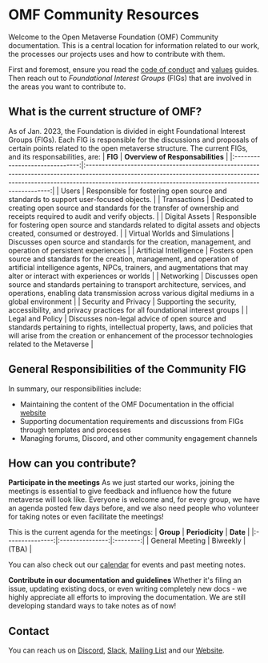# OMF Community Resources

Welcome to the Open Metaverse Foundation (OMF) Community documentation. This is a central location for information related to our work, the processes our projects uses and how to contribute with them. 

First and foremost, ensure you read the [code of conduct](CODE_OF_CONDUCT.md) and [values](values.md) guides. Then reach out to *Foundational Interest Groups* (FIGs) that are involved in the areas you want to contribute to.

## What is the current structure of OMF?
As of Jan. 2023, the Foundation is divided in eight Foundational Interest Groups (FIGs). Each FIG is responsible for the discussions and proposals of certain points related to the open metaverse structure. The current FIGs, and its responsabilities, are:
|             **FIG**            |                                                                                                 **Overview of Responsabilities**                                                                                                |
|:------------------------------:|:-------------------------------------------------------------------------------------------------------------------------------------------------------------------------------------------------------------------------------:|
| Users                          | Responsible for fostering open source and standards to support user-focused objects.                                                                                                                                            |
| Transactions                   | Dedicated to creating open source and standards for the transfer of ownership and receipts required to audit and verify objects.                                                                                                |
| Digital Assets                 | Responsible for fostering open source and standards related to digital assets and objects created, consumed or destroyed.                                                                                                       |
| Virtual Worlds and Simulations | Discusses open source and standards for the creation, management, and operation of persistent experiences                                                                                                                       |
| Artificial Intelligence        | Fosters open source and standards for the creation, management, and operation of artificial intelligence  agents, NPCs, trainers, and augmentations that may alter or interact  with experiences or worlds                      |
| Networking                     | Discusses open source and standards pertaining to transport architecture, services, and operations, enabling data  transmission across various digital mediums in a global environment                                          |
| Security and Privacy           | Supporting the security, accessibility, and privacy practices for all foundational interest groups                                                                                                                              |
| Legal and Policy               | Discusses non-legal advice of open source and standards pertaining to rights, intellectual property, laws, and policies that will arise from the creation or enhancement of the processor technologies related to the Metaverse |

## General Responsibilities of the Community FIG
In summary, our responsibilities include:
- Maintaining the content of the OMF Documentation in the official [website](https://www.openmv.org/)
- Supporting documentation requirements and discussions from FIGs through templates and processes
- Managing forums, Discord, and other community engagement channels

## How can you contribute?

**Participate in the meetings**
As we just started our works, joining the meetings is essential to give feedback and influence how the future metaverse will look like. Everyone is welcome and, for every group, we have an agenda posted few days before, and we also need people who volunteer for taking notes or even facilitate the meetings!

This is the current agenda for the meetings:
|    **Group**    | **Periodicity** | **Date** |
|:---------------:|:---------------:|:--------:|
| General Meeting |     Biweekly    |   (TBA)  |

You can also check out our [calendar](https://lists.openmv.org/g/calendar/calendar) for events and past meeting notes.

**Contribute in our documentation and guidelines**
Whether it's filing an issue, updating existing docs, or even writing completely new docs - we highly appreciate all efforts to improving the documentation. We are still developing standard ways to take notes as of now! 

## Contact

You can reach us on [Discord](https://discord.gg/openmetaverse), [Slack](https://join.slack.com/t/openmetaverse/shared_invite/zt-1nm1r7t06-AAP4s69ZY2b_zMyur0aS3g), [Mailing List](https://lists.openmv.org/g/main) and our [Website](https://www.openmv.org/about/contact-us/).